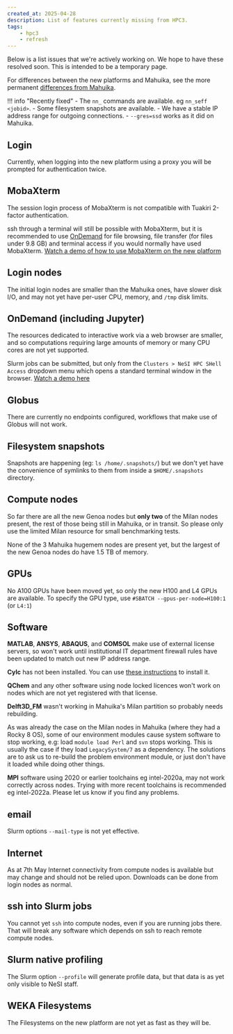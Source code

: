 ```yaml
---
created_at: 2025-04-28
description: List of features currently missing from HPC3.
tags: 
    - hpc3
    - refresh
---
```


Below is a list issues that we're actively working on. We hope to have these resolved soon. This is intended to be a temporary page.

For differences between the new platforms and Mahuika, see the more permanent [differences from Mahuika](../../General/FAQs/Mahuika_HPC3_Differences.md).


!!! info "Recently fixed"
     - The `nn_` commands are available. eg `nn_seff <jobid>`.
     - Some filesystem snapshots are available.
     - We have a stable IP address range for outgoing connections.
     - `--gres=ssd` works as it did on Mahuika.


## Login
Currently, when logging into the new platform using a proxy you will be prompted for authentication twice.

## MobaXterm
The session login process of MobaXterm is not compatible with Tuakiri 2-factor authentication.

ssh through a terminal will still be possible with MobaXterm, but it is recommended to use [OnDemand](https://ondemand.nesi.org.nz/) for file browsing, file transfer (for files under 9.8 GB) and terminal access if you would normally have used MobaXterm. [Watch a demo of how to use MobaXterm on the new platform](https://youtu.be/EDBx24Aeel4?si=9uSHdajDG3qBuhUH)

## Login nodes
The initial login nodes are smaller than the Mahuika ones, have slower disk I/O, and may not yet have per-user CPU, memory, and `/tmp` disk limits.

## OnDemand (including Jupyter)
The resources dedicated to interactive work via a web browser are smaller, and so computations requiring large amounts of memory or many CPU cores are not yet supported. 

Slurm jobs can be submitted, but only from the `Clusters > NeSI HPC SHell Access` dropdown menu which opens a standard terminal window in the browser. [Watch a demo here](https://youtu.be/bkq6tpRrAwc?si=kS2KBifnCf4d6tWz)

## Globus
There are currently no endpoints configured, workflows that make use of Globus will not work.

## Filesystem snapshots
Snapshots are happening (eg: `ls /home/.snapshots/`) but we don't yet have the convenience of symlinks to them from inside a `$HOME/.snapshots` directory.

## Compute nodes
So far there are all the new Genoa nodes but **only two** of the Milan nodes present, the rest of those being still in Mahuika, or in transit. So please only use the limited Milan resource for small benchmarking tests.  

None of the 3 Mahuika hugemem nodes are present yet, but the largest of the new Genoa nodes do have 1.5 TB of memory.

## GPUs
No A100 GPUs have been moved yet, so only the new H100 and L4 GPUs are available. To specify the GPU type, use `#SBATCH --gpus-per-node=H100:1` (or `L4:1`)

## Software
**MATLAB**, **ANSYS**, **ABAQUS**, and **COMSOL** make use of external license servers, so won't work until institutional IT department firewall rules have been updated to match out new IP address range.

**Cylc** has not been installed. You can use [these instructions](https://cylc.github.io/cylc-doc/stable/html/installation.html) to install it.

**QChem** and any other software using node locked licences won't work on nodes which are not yet registered with that license.

**Delft3D_FM** wasn't working in Mahuika's Milan partition so probably needs rebuilding.

As was already the case on the Milan nodes in Mahuika (where they had a Rocky 8 OS), some of our environment modules cause system software to stop working, e.g: load `module load Perl` and `svn` stops working. This is usually the case if they load `LegacySystem/7` as a dependency. The solutions are to ask us to re-build the problem environment module, or just don't have it loaded while doing other things.

**MPI** software using 2020 or earlier toolchains eg intel-2020a, may not work correctly across nodes. Trying with more recent toolchains is recommended eg intel-2022a. Please let us know if you find any problems.

## email
Slurm options `--mail-type` is not yet effective.

## Internet
As at 7th May Internet connectivity from compute nodes is available but may change and should not be relied upon. Downloads can be done from login nodes as normal.

## ssh into Slurm jobs
You cannot yet `ssh` into compute nodes, even if you are running jobs there.  That will break any software which depends on ssh to reach remote compute nodes.

## Slurm native profiling
The Slurm option `--profile` will generate profile data, but that data is as yet only visible to NeSI staff.

## WEKA Filesystems 
The Filesystems on the new platform are not yet as fast as they will be.
